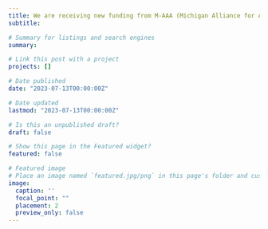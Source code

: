 ```yaml
---
title: We are receiving new funding from M-AAA (Michigan Alliance for Animal Agriculture) on poultry quality imaging and USDA-NIFA-AFRI to take award-winning in-orchard fruit sorting technology to the next level 👋👋. Opennings are available for undergraduate/graduate/Postdoc students. 
subtitle: 

# Summary for listings and search engines
summary:

# Link this post with a project
projects: []

# Date published
date: "2023-07-13T00:00:00Z"

# Date updated
lastmod: "2023-07-13T00:00:00Z"

# Is this an unpublished draft?
draft: false

# Show this page in the Featured widget?
featured: false

# Featured image
# Place an image named `featured.jpg/png` in this page's folder and customize its options here.
image:
  caption: ''
  focal_point: ""
  placement: 2
  preview_only: false
---
```

